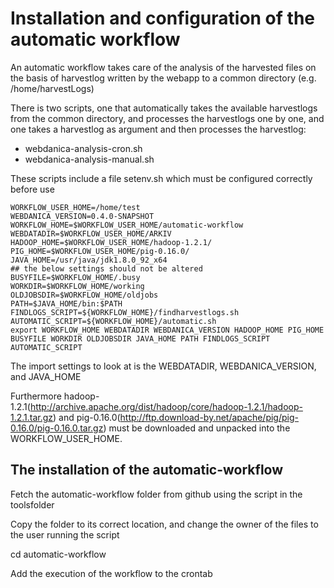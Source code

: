 # Installation and configuration of the automatic workflow

An automatic workflow takes care of the analysis of the harvested files on the basis of harvestlog written by the webapp to a common
directory (e.g. /home/harvestLogs)

There is two scripts, one that automatically takes the available harvestlogs from the common directory, and processes the harvestlogs one by one, and one takes a harvestlog as argument and then processes the harvestlog:
 * webdanica-analysis-cron.sh
 * webdanica-analysis-manual.sh

These scripts include a file setenv.sh which must be configured correctly before use
``` 
WORKFLOW_USER_HOME=/home/test
WEBDANICA_VERSION=0.4.0-SNAPSHOT
WORKFLOW_HOME=$WORKFLOW_USER_HOME/automatic-workflow
WEBDATADIR=$WORKFLOW_USER_HOME/ARKIV
HADOOP_HOME=$WORKFLOW_USER_HOME/hadoop-1.2.1/
PIG_HOME=$WORKFLOW_USER_HOME/pig-0.16.0/
JAVA_HOME=/usr/java/jdk1.8.0_92_x64
## the below settings should not be altered
BUSYFILE=$WORKFLOW_HOME/.busy
WORKDIR=$WORKFLOW_HOME/working
OLDJOBSDIR=$WORKFLOW_HOME/oldjobs
PATH=$JAVA_HOME/bin:$PATH
FINDLOGS_SCRIPT=${WORKFLOW_HOME}/findharvestlogs.sh
AUTOMATIC_SCRIPT=${WORKFLOW_HOME}/automatic.sh
export WORKFLOW_HOME WEBDATADIR WEBDANICA_VERSION HADOOP_HOME PIG_HOME BUSYFILE WORKDIR OLDJOBSDIR JAVA_HOME PATH FINDLOGS_SCRIPT AUTOMATIC_SCRIPT
```

The import settings to look at is the WEBDATADIR, WEBDANICA_VERSION, and JAVA_HOME

Furthermore hadoop-1.2.1(http://archive.apache.org/dist/hadoop/core/hadoop-1.2.1/hadoop-1.2.1.tar.gz) and pig-0.16.0(http://ftp.download-by.net/apache/pig/pig-0.16.0/pig-0.16.0.tar.gz) must be downloaded and unpacked into the WORKFLOW_USER_HOME.

## The installation of the automatic-workflow 

Fetch the automatic-workflow folder from github using the script in the toolsfolder 

Copy the folder to its correct location, and change the owner of the files to the user running the script

cd automatic-workflow

Add the execution of the workflow to the crontab








